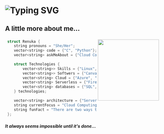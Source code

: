 <h1 <a href="https://git.io/typing-svg"><img src="https://readme-typing-svg.demolab.com?font=&size=35&pause=1000&color=39A3F7&repeat=false&random=true&width=435&lines=Hola!+I'm+Renuka" alt="Typing SVG" /></a></h2>

###

<h2 align="left">A little more about me...</h2>

###

<img align='right' src="https://media.giphy.com/media/ieyl9zmCjO4b4t6qoY/giphy.gif" width="200">

<p align="left">
 
```Cpp
 struct Renuka {
    string pronouns = "She/Her";
    vector<string> code = {"C", "Python"};
    vector<string> askMeAbout = {"Cloud Computing", "AI-ML"};
    
    struct Technologies {
        vector<string>> Skills = {"Linux", "Git/GitHub"};
        vector<string>> Softwers = {"Canva", "Figma"};
        vector<string> Cloud = {"Azure", "AWS", "Docker🐳"};
        vector<string> Serverless = {"Firebase", "Heroku"};
        vector<string> databases = {"SQL", "sqlite"};
    } technologies;
    
    vector<string> architecture = {"Serverless Architecture",};
    string currentFocus = "Cloud Computing";
    string funFact = "There are two ways to write error-free programs; only the third one works";
 };
```
</p>

###

<em><b> It always seems impossible until it's done... </b></em>

